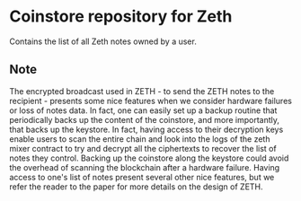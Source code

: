 # Coinstore repository for Zeth

Contains the list of all Zeth notes owned by a user.

## Note

The encrypted broadcast used in ZETH - to send the ZETH notes to the recipient - presents some nice features when we consider hardware failures or loss of notes data. In fact, one can easily set up a backup routine that periodically backs up the content of the coinstore, and more importantly, that backs up
the keystore.
In fact, having access to their decryption keys enable users to scan the entire chain and look into the logs of the zeth mixer contract to try and decrypt 
all the ciphertexts to recover the list of notes they control.
Backing up the coinstore along the keystore could avoid the overhead of scanning the blockchain after a hardware failure. Having access to one's list of notes present several other nice features, but we refer the reader to the paper for more details on the design of ZETH.
